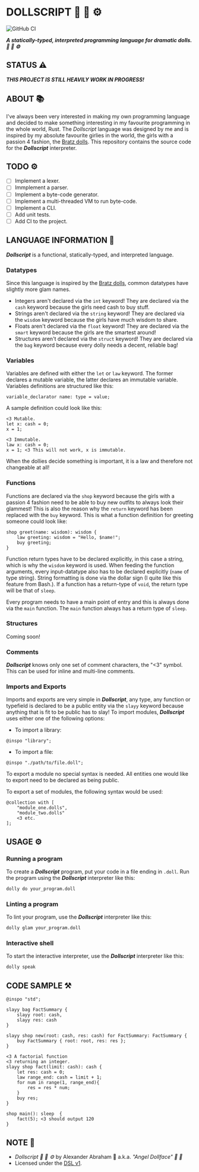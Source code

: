 # DOLLSCRIPT :dolls: :ribbon: :gear:

![GitHub CI](https://github.com/angeldollface/dollscript/actions/workflows/rust.yml/badge.svg)

***A statically-typed, interpreted programming language for dramatic dolls. :dolls: :ribbon: :gear:***

## STATUS :warning:

***THIS PROJECT IS STILL HEAVILY WORK IN PROGRESS!***

## ABOUT :books:

I've always been very interested in making my own programming language and decided to make something interesting in my favourite programming in the whole world, Rust. The *Dollscript* language was designed by me and is inspired by my absolute favourite girlies in the world, the girls with a passion 4 fashion, the [Bratz dolls](https://bratz.com). This repository contains the source code for the ***Dollscript*** interpreter.

## TODO :gear:

- [ ] Implement a lexer.
- [ ] Immplement a parser.
- [ ] Implement a byte-code generator.
- [ ] Implement a multi-threaded VM to run byte-code.
- [ ] Implement a CLI.
- [ ] Add unit tests.
- [ ] Add CI to the project.

## LANGUAGE INFORMATION :book:

***Dollscript*** is a functional, statically-typed, and interpreted language. 
### Datatypes

Since this language is inspired by the [Bratz dolls](https://www.bratz.com/), common datatypes have slightly more glam names.

- Integers aren't declared via the `int` keyword! They are declared via the `cash` keyword because the girls need cash to buy stuff.
- Strings aren't declared via the `string` keyword! They are declared via the `wisdom` keyword because the girls have much wisdom to share.
- Floats aren't declared via the `float` keyword! They are declared via the `smart` keyword because the girls are the smartest around!
- Structures aren't declared via the `struct` keyword! They are declared via the `bag` keyword because every dolly needs a decent, reliable bag!

### Variables

Variables are defined with either the `let` or `law` keyword. The former declares a mutable variable, the latter declares an immutable variable. Variables definitions are structured like this:

```Text
variable_declarator name: type = value;
```

A sample definition could look like this:

```Text
<3 Mutable.
let x: cash = 0;
x = 1;

<3 Immutable.
law x: cash = 0;
x = 1; <3 This will not work, x is immutable.
```

When the dollies decide something is important, it is a law and therefore not changeable at all!

### Functions

Functions are declared via the `shop` keyword because the girls with a passion 4 fashion need to be able to buy new outfits to always look their glammest! This is also the reason why the `return` keyword has been replaced with the `buy` keyword. This is what a function definition for greeting someone could look like:

```Text
shop greet(name: wisdom): wisdom {
    law greeting: wisdom = "Hello, $name!";
    buy greeting;
}
```

Function return types have to be declared explicitly, in this case a string, which is why the `wisdom` keyword is used. When feeding the function arguments, every input-datatype also has to be declared explicitly (`name` of type string). String formatting is done via the dollar sign (I quite like this feature from Bash.). If a function has a return-type of `void`, the return type will be that of `sleep`.

Every program needs to have a main point of entry and this is always done via the `main` function. The `main` function always has a return type of `sleep`.

### Structures

Coming soon!

### Comments

***Dollscript*** knows only one set of comment characters, the "<3" symbol. This can be used for inline and multi-line comments.

### Imports and Exports

Imports and exports are very simple in ***Dollscript***, any type, any function or typefield is declared to be a public entity via the `slayy` keyword because anything that is fit to be public has to slay! To import modules, ***Dollscript*** uses either one of the following options:

- To import a library:

```Text
@inspo "library";
```

- To import a file:

```Text
@inspo "./path/to/file.doll";
```

To export a module no special syntax is needed. All entities one would like to export need to be declared as being public.

To export a set of modules, the following syntax would be used:

```Text
@collection with [
    "module_one.dolls",
    "module_two.dolls"
    <3 etc.
];
```

## USAGE :gear:

### Running a program

To create a ***Dollscript*** program, put your code in a file ending in `.doll`. Run the program using the ***Dollscript*** interpreter like this:

```Bash
dolly do your_program.doll
```

### Linting a program

To lint your program, use the ***Dollscript*** interpreter like this:

```Bash
dolly glam your_program.doll
```

### Interactive shell

To start the interactive interpreter, use the ***Dollscript*** interpreter like this:

```Bash
dolly speak
```

## CODE SAMPLE :hammer_and_pick:

```Text
@inspo "std";

slayy bag FactSummary {
    slayy root: cash,
    slayy res: cash
}

slayy shop new(root: cash, res: cash) for FactSummary: FactSummary {
    buy FactSummary { root: root, res: res };
}

<3 A factorial function
<3 returning an integer.
slayy shop fact(limit: cash): cash {
    let res: cash = 0;
    law range_end: cash = limit + 1;
    for num in range(1, range_end){
        res = res * num;
    }
    buy res;
}

shop main(): sleep  {
    fact(5); <3 should output 120
}
```

## NOTE :scroll:

- *Dollscript :dolls: :ribbon: :gear:* by Alexander Abraham :black_heart: a.k.a. *"Angel Dollface" :dolls: :ribbon:*
- Licensed under the [DSL v1](https://github.com/angeldollface/doll-software-license).
